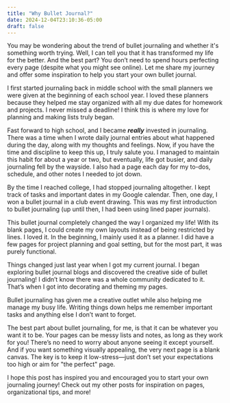 ```yaml
---
title: "Why Bullet Journal?"
date: 2024-12-04T23:10:36-05:00
draft: false
---
```



You may be wondering about the trend of bullet journaling and whether it's something worth trying. Well, I can tell you that it has transformed my life for the better. And the best part? You don’t need to spend hours perfecting every page (despite what you might see online). Let me share my journey and offer some inspiration to help you start your own bullet journal.

I first started journaling back in middle school with the small planners we were given at the beginning of each school year. I loved these planners because they helped me stay organized with all my due dates for homework and projects. I never missed a deadline! I think this is where my love for planning and making lists truly began.

Fast forward to high school, and I became ***really*** invested in journaling. There was a time when I wrote daily journal entries about what happened during the day, along with my thoughts and feelings. Now, if you have the time and discipline to keep this up, I truly salute you. I managed to maintain this habit for about a year or two, but eventually, life got busier, and daily journaling fell by the wayside. I also had a page each day for my to-dos, schedule, and other notes I needed to jot down.

By the time I reached college, I had stopped journaling altogether. I kept track of tasks and important dates in my Google calendar. Then, one day, I won a bullet journal in a club event drawing. This was my first introduction to bullet journaling (up until then, I had been using lined paper journals).

This bullet journal completely changed the way I organized my life! With its blank pages, I could create my own layouts instead of being restricted by lines. I loved it. In the beginning, I mainly used it as a planner. I did have a few pages for project planning and goal setting, but for the most part, it was purely functional.

Things changed just last year when I got my current journal. I began exploring bullet journal blogs and discovered the creative side of bullet journaling! I didn’t know there was a whole community dedicated to it. That’s when I got into decorating and theming my pages.

Bullet journaling has given me a creative outlet while also helping me manage my busy life. Writing things down helps me remember important tasks and anything else I don’t want to forget.

The best part about bullet journaling, for me, is that it can be whatever you want it to be. Your pages can be messy lists and notes, as long as they work for you! There’s no need to worry about anyone seeing it except yourself. And if you want something visually appealing, the very next page is a blank canvas. The key is to keep it low-stress—just don’t set your expectations too high or aim for "the perfect" page.

I hope this post has inspired you and encouraged you to start your own journaling journey! Check out my other posts for inspiration on pages, organizational tips, and more! 